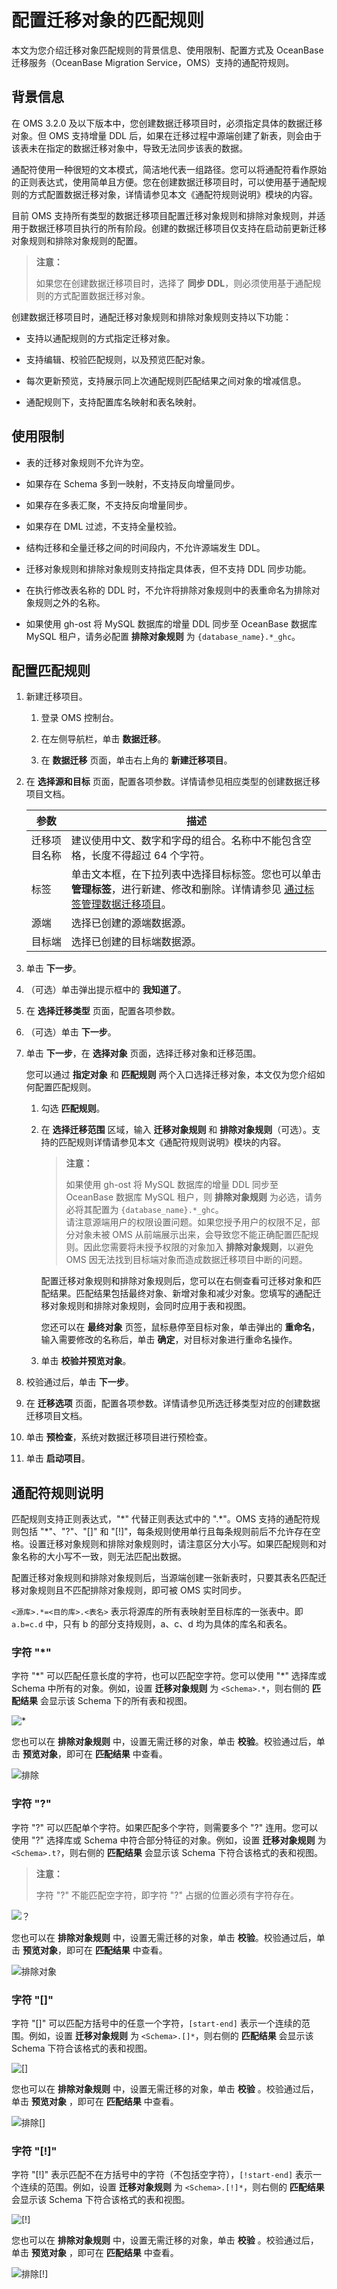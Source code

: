 # 配置迁移对象的匹配规则

本文为您介绍迁移对象匹配规则的背景信息、使用限制、配置方式及 OceanBase 迁移服务（OceanBase Migration Service，OMS）支持的通配符规则。

## 背景信息

在 OMS 3.2.0 及以下版本中，您创建数据迁移项目时，必须指定具体的数据迁移对象。但 OMS 支持增量 DDL 后，如果在迁移过程中源端创建了新表，则会由于该表未在指定的数据迁移对象中，导致无法同步该表的数据。

通配符使用一种很短的文本模式，简洁地代表一组路径。您可以将通配符看作原始的正则表达式，使用简单且方便。您在创建数据迁移项目时，可以使用基于通配规则的方式配置数据迁移对象，详情请参见本文《通配符规则说明》模块的内容。

目前 OMS 支持所有类型的数据迁移项目配置迁移对象规则和排除对象规则，并适用于数据迁移项目执行的所有阶段。创建的数据迁移项目仅支持在启动前更新迁移对象规则和排除对象规则的配置。

>**注意：**
>
>如果您在创建数据迁移项目时，选择了 **同步 DDL**，则必须使用基于通配规则的方式配置数据迁移对象。

创建数据迁移项目时，通配迁移对象规则和排除对象规则支持以下功能：

* 支持以通配规则的方式指定迁移对象。

* 支持编辑、校验匹配规则，以及预览匹配对象。

* 每次更新预览，支持展示同上次通配规则匹配结果之间对象的增减信息。

* 通配规则下，支持配置库名映射和表名映射。

## 使用限制

* 表的迁移对象规则不允许为空。

* 如果存在 Schema 多到一映射，不支持反向增量同步。

* 如果存在多表汇聚，不支持反向增量同步。

* 如果存在 DML 过滤，不支持全量校验。

* 结构迁移和全量迁移之间的时间段内，不允许源端发生 DDL。

* 迁移对象规则和排除对象规则支持指定具体表，但不支持 DDL 同步功能。

* 在执行修改表名称的 DDL 时，不允许将排除对象规则中的表重命名为排除对象规则之外的名称。

* 如果使用 gh-ost 将 MySQL 数据库的增量 DDL 同步至 OceanBase 数据库 MySQL 租户，请务必配置 **排除对象规则** 为 `{database_name}.*_ghc`。

## 配置匹配规则

1. 新建迁移项目。

   1. 登录 OMS 控制台。

   2. 在左侧导航栏，单击 **数据迁移**。

   3. 在 **数据迁移** 页面，单击右上角的 **新建迁移项目**。

2. 在 **选择源和目标** 页面，配置各项参数。详情请参见相应类型的创建数据迁移项目文档。

   |   参数   |                                                        描述                                             |
   |--------|-------------------------------------------------------------------------------------------------------------------|
   | 迁移项目名称 | 建议使用中文、数字和字母的组合。名称中不能包含空格，长度不得超过 64 个字符。                                                                    |
   | 标签     | 单击文本框，在下拉列表中选择目标标签。您也可以单击 **管理标签**，进行新建、修改和删除。详情请参见 [通过标签管理数据迁移项目](../6.data-migration/15.manage-data-migration-projects/3.use-tags-to-manage-data-migration-projects.md)。 |
   | 源端    | 选择已创建的源端数据源。                                                                                                      |
   | 目标端   | 选择已创建的目标端数据源。                                                                                                     |

3. 单击 **下一步**。

4. （可选）单击弹出提示框中的 **我知道了**。

5. 在 **选择迁移类型** 页面，配置各项参数。

6. （可选）单击 **下一步**。

7. 单击 **下一步**，在 **选择对象** 页面，选择迁移对象和迁移范围。

      您可以通过 **指定对象** 和 **匹配规则** 两个入口选择迁移对象，本文仅为您介绍如何配置匹配规则。

      1. 勾选 **匹配规则**。

      2. 在 **选择迁移范围** 区域，输入 **迁移对象规则** 和 **排除对象规则**（可选）。支持的匹配规则详情请参见本文《通配符规则说明》模块的内容。

         >**注意：**
         >
         >如果使用 gh-ost 将 MySQL 数据库的增量 DDL 同步至 OceanBase 数据库 MySQL 租户，则 **排除对象规则** 为必选，请务必将其配置为 `{database_name}.*_ghc`。<br>请注意源端用户的权限设置问题。如果您授予用户的权限不足，部分对象未被 OMS 从前端展示出来，会导致您不能正确配置匹配规则。因此您需要将未授予权限的对象加入 **排除对象规则**，以避免 OMS 因无法找到目标端对象而造成数据迁移项目中断的问题。

         配置迁移对象规则和排除对象规则后，您可以在右侧查看可迁移对象和匹配结果。匹配结果包括最终对象、新增对象和减少对象。您填写的通配迁移对象规则和排除对象规则，会同时应用于表和视图。

         您还可以在 **最终对象** 页签，鼠标悬停至目标对象，单击弹出的 **重命名**，输入需要修改的名称后，单击 **确定**，对目标对象进行重命名操作。

      3. 单击 **校验并预览对象**。

8. 校验通过后，单击 **下一步**。

9. 在 **迁移选项** 页面，配置各项参数。详情请参见所选迁移类型对应的创建数据迁移项目文档。

10. 单击 **预检查**，系统对数据迁移项目进行预检查。

11. 单击 **启动项目**。

## 通配符规则说明

匹配规则支持正则表达式，"\*" 代替正则表达式中的 ".\*"。OMS 支持的通配符规则包括 "\*"、"?"、"\[\]" 和 "\[!\]"，每条规则使用单行且每条规则前后不允许存在空格。设置迁移对象规则和排除对象规则时，请注意区分大小写。如果匹配规则和对象名称的大小写不一致，则无法匹配出数据。

配置迁移对象规则和排除对象规则后，当源端创建一张新表时，只要其表名匹配迁移对象规则且不匹配排除对象规则，即可被 OMS 实时同步。

`<源库>.*=<目的库>.<表名>` 表示将源库的所有表映射至目标库的一张表中。即 `a.b=c.d` 中，只有 b 的部分支持规则，a、c、d 均为具体的库名和表名。

### 字符 "\*"

字符 "\*" 可以匹配任意长度的字符，也可以匹配空字符。您可以使用 "\*" 选择库或 Schema 中所有的对象。例如，设置 **迁移对象规则** 为 `<Schema>.*`，则右侧的 **匹配结果** 会显示该 Schema 下的所有表和视图。

![*](https://obbusiness-private.oss-cn-shanghai.aliyuncs.com/doc/img/oms/oms-enterprise/%E5%8C%B9%E9%85%8D%E8%A7%84%E5%88%991.png)

您也可以在 **排除对象规则** 中，设置无需迁移的对象，单击 **校验**。校验通过后，单击 **预览对象**，即可在 **匹配结果** 中查看。

![排除](https://obbusiness-private.oss-cn-shanghai.aliyuncs.com/doc/img/oms/oms-enterprise/%E5%8C%B9%E9%85%8D%E8%A7%84%E5%88%991.png)

### 字符 "?"

字符 "?" 可以匹配单个字符。如果匹配多个字符，则需要多个 "?" 连用。您可以使用 "?" 选择库或 Schema 中符合部分特征的对象。例如，设置 **迁移对象规则** 为 `<Schema>.t?`，则右侧的 **匹配结果** 会显示该 Schema 下符合该格式的表和视图。

>**注意：**
>
>字符 "?" 不能匹配空字符，即字符 "?" 占据的位置必须有字符存在。

![？](https://obbusiness-private.oss-cn-shanghai.aliyuncs.com/doc/img/oms/oms-enterprise/%E5%8C%B9%E9%85%8D%E8%A7%84%E5%88%993.png)

您也可以在 **排除对象规则** 中，设置无需迁移的对象，单击 **校验**。校验通过后，单击 **预览对象**，即可在 **匹配结果** 中查看。

![排除对象](https://obbusiness-private.oss-cn-shanghai.aliyuncs.com/doc/img/oms/oms-enterprise/%E5%8C%B9%E9%85%8D%E8%A7%84%E5%88%994.png)

### 字符 "\[\]"

字符 "\[\]" 可以匹配方括号中的任意一个字符，`[start-end]` 表示一个连续的范围。例如，设置 **迁移对象规则** 为 `<Schema>.[]*`，则右侧的 **匹配结果** 会显示该 Schema 下符合该格式的表和视图。

![\[\]](https://obbusiness-private.oss-cn-shanghai.aliyuncs.com/doc/img/oms/oms-enterprise/%E5%8C%B9%E9%85%8D%E8%A7%84%E5%88%995.png)

您也可以在 **排除对象规则** 中，设置无需迁移的对象，单击 **校验** 。校验通过后，单击 **预览对象** ，即可在 **匹配结果** 中查看。

![排除\[\]](https://obbusiness-private.oss-cn-shanghai.aliyuncs.com/doc/img/oms/oms-enterprise/%E5%8C%B9%E9%85%8D%E8%A7%84%E5%88%996.png)

### 字符 "\[!\]"

字符 "\[!\]" 表示匹配不在方括号中的字符（不包括空字符），`[!start-end]` 表示一个连续的范围。例如，设置 **迁移对象规则** 为 `<Schema>.[!]*`，则右侧的 **匹配结果** 会显示该 Schema 下符合该格式的表和视图。

![\[!\]](https://obbusiness-private.oss-cn-shanghai.aliyuncs.com/doc/img/oms/oms-enterprise/%E5%8C%B9%E9%85%8D%E8%A7%84%E5%88%997.png)

您也可以在 **排除对象规则** 中，设置无需迁移的对象，单击 **校验** 。校验通过后，单击 **预览对象** ，即可在 **匹配结果** 中查看。

![排除\[!\]](https://obbusiness-private.oss-cn-shanghai.aliyuncs.com/doc/img/oms/oms-enterprise/%E5%8C%B9%E9%85%8D%E8%A7%84%E5%88%998.png)
